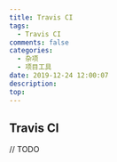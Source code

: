 ```yaml
---
title: Travis CI
tags:
  - Travis CI
comments: false
categories:
  - 杂项
  - 项目工具
date: 2019-12-24 12:00:07
description:
top:
---
```


## Travis CI

// TODO
